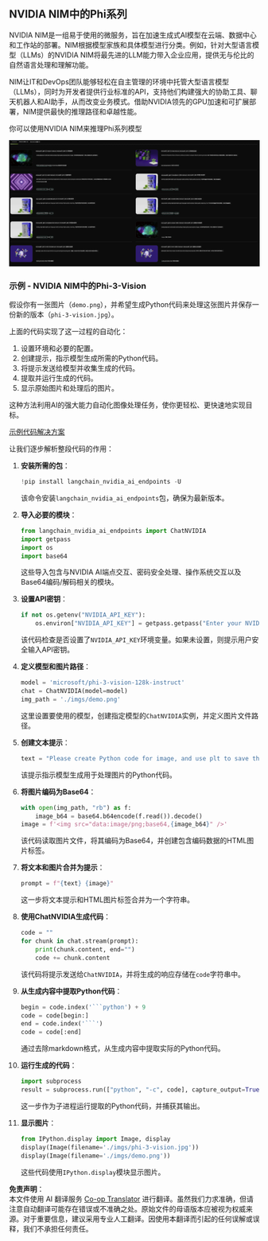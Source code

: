 <!--
CO_OP_TRANSLATOR_METADATA:
{
  "original_hash": "7b08e277df2a9307f861ae54bc30c772",
  "translation_date": "2025-05-07T15:08:33+00:00",
  "source_file": "md/01.Introduction/02/06.NVIDIA.md",
  "language_code": "zh"
}
-->
## NVIDIA NIM中的Phi系列

NVIDIA NIM是一组易于使用的微服务，旨在加速生成式AI模型在云端、数据中心和工作站的部署。NIM根据模型家族和具体模型进行分类。例如，针对大型语言模型（LLMs）的NVIDIA NIM将最先进的LLM能力带入企业应用，提供无与伦比的自然语言处理和理解功能。

NIM让IT和DevOps团队能够轻松在自主管理的环境中托管大型语言模型（LLMs），同时为开发者提供行业标准的API，支持他们构建强大的协助工具、聊天机器人和AI助手，从而改变业务模式。借助NVIDIA领先的GPU加速和可扩展部署，NIM提供最快的推理路径和卓越性能。

你可以使用NVIDIA NIM来推理Phi系列模型

![nim](../../../../../translated_images/Phi-NIM.09bebb743387ee4a5028d7d4f8fed55e619711b26c8937526b43a2af980f7dcf.zh.png)

### **示例 - NVIDIA NIM中的Phi-3-Vision**

假设你有一张图片（`demo.png`），并希望生成Python代码来处理这张图片并保存一份新的版本（`phi-3-vision.jpg`）。

上面的代码实现了这一过程的自动化：

1. 设置环境和必要的配置。
2. 创建提示，指示模型生成所需的Python代码。
3. 将提示发送给模型并收集生成的代码。
4. 提取并运行生成的代码。
5. 显示原始图片和处理后的图片。

这种方法利用AI的强大能力自动化图像处理任务，使你更轻松、更快速地实现目标。

[示例代码解决方案](../../../../../code/06.E2E/E2E_Nvidia_NIM_Phi3_Vision.ipynb)

让我们逐步解析整段代码的作用：

1. **安装所需的包**：
    ```python
    !pip install langchain_nvidia_ai_endpoints -U
    ```
    该命令安装`langchain_nvidia_ai_endpoints`包，确保为最新版本。

2. **导入必要的模块**：
    ```python
    from langchain_nvidia_ai_endpoints import ChatNVIDIA
    import getpass
    import os
    import base64
    ```
    这些导入包含与NVIDIA AI端点交互、密码安全处理、操作系统交互以及Base64编码/解码相关的模块。

3. **设置API密钥**：
    ```python
    if not os.getenv("NVIDIA_API_KEY"):
        os.environ["NVIDIA_API_KEY"] = getpass.getpass("Enter your NVIDIA API key: ")
    ```
    该代码检查是否设置了`NVIDIA_API_KEY`环境变量。如果未设置，则提示用户安全输入API密钥。

4. **定义模型和图片路径**：
    ```python
    model = 'microsoft/phi-3-vision-128k-instruct'
    chat = ChatNVIDIA(model=model)
    img_path = './imgs/demo.png'
    ```
    这里设置要使用的模型，创建指定模型的`ChatNVIDIA`实例，并定义图片文件路径。

5. **创建文本提示**：
    ```python
    text = "Please create Python code for image, and use plt to save the new picture under imgs/ and name it phi-3-vision.jpg."
    ```
    该提示指示模型生成用于处理图片的Python代码。

6. **将图片编码为Base64**：
    ```python
    with open(img_path, "rb") as f:
        image_b64 = base64.b64encode(f.read()).decode()
    image = f'<img src="data:image/png;base64,{image_b64}" />'
    ```
    该代码读取图片文件，将其编码为Base64，并创建包含编码数据的HTML图片标签。

7. **将文本和图片合并为提示**：
    ```python
    prompt = f"{text} {image}"
    ```
    这一步将文本提示和HTML图片标签合并为一个字符串。

8. **使用ChatNVIDIA生成代码**：
    ```python
    code = ""
    for chunk in chat.stream(prompt):
        print(chunk.content, end="")
        code += chunk.content
    ```
    该代码将提示发送给`ChatNVIDIA`，并将生成的响应存储在`code`字符串中。

9. **从生成内容中提取Python代码**：
    ```python
    begin = code.index('```python') + 9
    code = code[begin:]
    end = code.index('```')
    code = code[:end]
    ```
    通过去除markdown格式，从生成内容中提取实际的Python代码。

10. **运行生成的代码**：
    ```python
    import subprocess
    result = subprocess.run(["python", "-c", code], capture_output=True)
    ```
    这一步作为子进程运行提取的Python代码，并捕获其输出。

11. **显示图片**：
    ```python
    from IPython.display import Image, display
    display(Image(filename='./imgs/phi-3-vision.jpg'))
    display(Image(filename='./imgs/demo.png'))
    ```
    这些代码使用`IPython.display`模块显示图片。

**免责声明**：  
本文件使用 AI 翻译服务 [Co-op Translator](https://github.com/Azure/co-op-translator) 进行翻译。虽然我们力求准确，但请注意自动翻译可能存在错误或不准确之处。原始文件的母语版本应被视为权威来源。对于重要信息，建议采用专业人工翻译。因使用本翻译而引起的任何误解或误释，我们不承担任何责任。